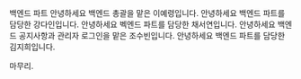 백엔드 파트
안녕하세요 백엔드 총괄을 맡은 이예령입니다.
안녕하세요 백엔드 파트를 담당한 강다인입니다.
안녕하세요 벡엔드 파트를 담당한 채서연입니다.
안녕하세요 백엔드 공지사항과 관리자 로그인을 맡은 조수빈입니다.
안녕하세요 백엔드 파트를 담당한 김지희입니다.

마무리.